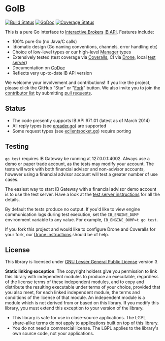 GoIB
====

[![Build Status](https://drone.io/github.com/benalexau/go.trade/status.png)](https://drone.io/github.com/benalexau/go.trade/latest)
[![GoDoc](https://godoc.org/github.com/benalexau/go.trade?status.png)](https://godoc.org/github.com/benalexau/go.trade)
[![Coverage Status](https://coveralls.io/repos/benalexau/go.trade/badge.png?branch=master)](https://coveralls.io/r/benalexau/go.trade?branch=master)

This is a pure Go interface to
[Interactive Brokers](https://www.interactivebrokers.com/)
[IB API](http://interactivebrokers.github.io). Features include:

* 100% pure Go (no Java/C calls)
* Idiomatic design (Go naming conventions, channels, error handling etc)
* Choice of low-level types or our high-level [Manager](manager.go) types
* Extensively tested (test coverage via
  [Coveralls](https://coveralls.io/r/benalexau/go.trade?branch=master), CI via
  [Drone](https://drone.io/github.com/benalexau/go.trade/latest), local
  [test server](testserver/README.md))
* Documentation on [GoDoc](https://godoc.org/github.com/benalexau/go.trade)
* Reflects very up-to-date IB API version

We welcome your involvement and contributions! If you like the project, please
click the GitHub "Star" or "[Fork](../../fork)" button. We also invite you to
join the [contributor list](../../graphs/contributors) by submitting
[pull requests](../../pulls).

Status
------

* The code presently supports IB API 971.01 (latest as of March 2014)
* All reply types (see [ereader.go](ereader.go)) are supported
* Some request types (see [eclientsocket.go](eclientsocket.go)) require porting

Testing
-------

```go test``` requires IB Gateway be running at 127.0.0.1:4002. Always use a
demo or paper trade account, as the tests may modify your account. The tests
will work with both financial advisor and non-advisor accounts, however using
a financial advisor account will test a greater number of use cases.

The easiest way to start IB Gateway with a financial advisor demo account is to
use the test server. Have a look at the
[test server instructions](testserver/README.md) for all the details.

By default the tests produce no output. If you'd like to view engine
communication logs during test execution, set the ```IB_ENGINE_DUMP```
environment variable to any value. For example, ```IB_ENGINE_DUMP=t go test```.

If you fork this project and would like to configure Drone and Coveralls for
your fork, our [Drone instructions](drone.md) should be of help.

License
-------

This library is licensed under
[GNU Lesser General Public License](http://www.gnu.org/licenses/lgpl.html)
version 3.

**Static linking exception**: The copyright holders give you permission to link
this library with independent modules to produce an executable, regardless of
the license terms of these independent modules, and to copy and distribute
the resulting executable under terms of your choice, provided that you also
meet, for each linked independent module, the terms and conditions of the
license of that module. An independent module is a module which is not
derived from or based on this library. If you modify this library, you must
extend this exception to your version of the library.

* This library is safe for use in close-source applications. The LGPL
  share-alike terms do not apply to applications built on top of this library.
* You do not need a commercial license. The LGPL applies to the library's own
  source code, not your applications.
